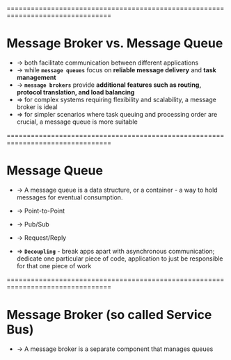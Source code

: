 ================================================================================
# Message Broker vs. Message Queue
* -> both facilitate communication between different applications
* -> while **`message queues`** focus on **reliable message delivery** and **task management**
* -> **`message brokers`** provide **additional features such as routing, protocol translation, and load balancing**
* => for complex systems requiring flexibility and scalability, a message broker is ideal
* => for simpler scenarios where task queuing and processing order are crucial, a message queue is more suitable

================================================================================
# Message Queue
* -> A message queue is a data structure, or a container - a way to hold messages for eventual consumption.

* -> Point-to-Point
* -> Pub/Sub
* -> Request/Reply
* => **`Decoupling`** - break apps apart with asynchronous communication; dedicate one particular piece of code, application to just be responsible for that one piece of work

================================================================================
# Message Broker (so called Service Bus)
 * -> A message broker is a separate component that manages queues

